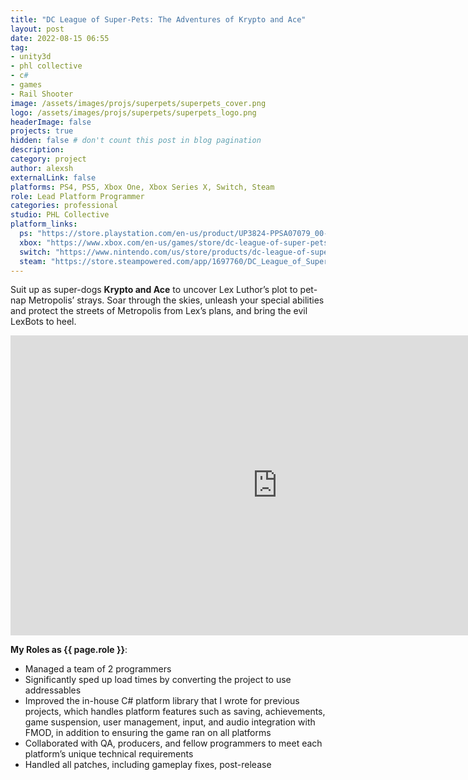 ```yaml
---
title: "DC League of Super-Pets: The Adventures of Krypto and Ace"
layout: post
date: 2022-08-15 06:55
tag: 
- unity3d
- phl collective
- c#
- games
- Rail Shooter
image: /assets/images/projs/superpets/superpets_cover.png
logo: /assets/images/projs/superpets/superpets_logo.png
headerImage: false
projects: true
hidden: false # don't count this post in blog pagination
description:
category: project
author: alexsh
externalLink: false
platforms: PS4, PS5, Xbox One, Xbox Series X, Switch, Steam
role: Lead Platform Programmer
categories: professional
studio: PHL Collective
platform_links:
  ps: "https://store.playstation.com/en-us/product/UP3824-PPSA07079_00-SUPERPETSGAME001"
  xbox: "https://www.xbox.com/en-us/games/store/dc-league-of-super-pets-the-adventures-of-krypto-and-ace/9np1g0t8jdmr"
  switch: "https://www.nintendo.com/us/store/products/dc-league-of-super-pets-the-adventures-of-krypto-and-ace-switch/"
  steam: "https://store.steampowered.com/app/1697760/DC_League_of_SuperPets_The_Adventures_of_Krypto_and_Ace/"
---
```

Suit up as super-dogs **Krypto and Ace** to uncover Lex Luthor’s plot to pet-nap Metropolis’ strays. Soar through the skies, unleash your special abilities and protect the streets of Metropolis from Lex’s plans, and bring the evil LexBots to heel.

<iframe width="854" height="480" src="https://www.youtube.com/embed/35nFRrZXZGk" title="DC League of Super-Pets: The Adventures of Krypto and Ace - Launch Trailer - Nintendo Switch" frameborder="0" allow="accelerometer; autoplay; clipboard-write; encrypted-media; gyroscope; picture-in-picture; web-share" referrerpolicy="strict-origin-when-cross-origin" allowfullscreen></iframe>

**My Roles as {{ page.role }}**:

- Managed a team of 2 programmers
- Significantly sped up load times by converting the project to use addressables
- Improved the in-house C# platform library that I wrote for previous projects, which handles platform features such as saving, achievements, game suspension, user management, input, and audio integration with FMOD, in addition to ensuring the game ran on all platforms
- Collaborated with QA, producers, and fellow programmers to meet each platform’s unique technical requirements
- Handled all patches, including gameplay fixes, post-release